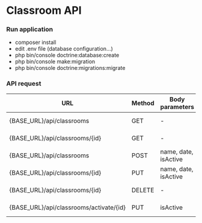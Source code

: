 <h1>Classroom API</h1>

<h3>Run application</h3>

<ul>
    <li>composer install</li>
    <li>edit .env file (database configuration...)</li>
    <li>php bin/console doctrine:database:create</li>
    <li>php bin/console make:migration</li>
    <li>php bin/console doctrine:migrations:migrate</li>
</ul>

<h3>API request</h3>

<table>
<thead>
<tr>
    <th>URL</th>
    <th>Method</th>
    <th>Body parameters</th>
    <th>Desc</th>
</tr>
</thead>
<tbody>
<tr>
    <td>{BASE_URL}/api/classrooms</td>
    <td>GET</td>
    <td>-</td>
    <td>List of all classrooms</td>
</tr>
<tr>
    <td>{BASE_URL}/api/classrooms/{id}</td>
    <td>GET</td>
    <td>-</td>
    <td>Get classroom by id</td>
</tr>
<tr>
    <td>{BASE_URL}/api/classrooms</td>
    <td>POST</td>
    <td>name, date, isActive</td>
    <td>Create classroom</td>
</tr>
<tr>
    <td>{BASE_URL}/api/classrooms/{id}</td>
    <td>PUT</td>
    <td>name, date, isActive</td>
    <td>Update classroom by id</td>
</tr>
<tr>
    <td>{BASE_URL}/api/classrooms/{id}</td>
    <td>DELETE</td>
    <td>-</td>
    <td>Delete classroom by id</td>
</tr>
<tr>
    <td>{BASE_URL}/api/classrooms/activate/{id}</td>
    <td>PUT</td>
    <td>isActive</td>
    <td>Enabled/disabled classroom</td>
</tr>
</tbody>
</table>